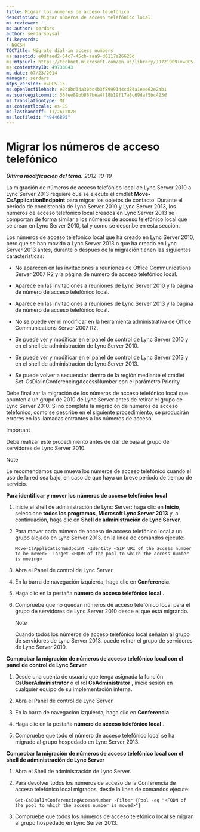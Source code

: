 ```yaml
---
title: Migrar los números de acceso telefónico
description: Migrar números de acceso telefónico local.
ms.reviewer: ''
ms.author: serdars
author: serdarsoysal
f1.keywords:
- NOCSH
TOCTitle: Migrate dial-in access numbers
ms:assetid: e0dfaed2-64c7-45cb-aaa9-d6117a26625d
ms:mtpsurl: https://technet.microsoft.com/en-us/library/JJ721909(v=OCS.15)
ms:contentKeyID: 49733843
ms.date: 07/23/2014
manager: serdars
mtps_version: v=OCS.15
ms.openlocfilehash: e2c8bd34a30bc4b3f8999144cd84a1eee62e2ab1
ms.sourcegitcommit: 36fee89bb887bea4f18b19f17a8c69daf5bc423d
ms.translationtype: MT
ms.contentlocale: es-ES
ms.lasthandoff: 11/26/2020
ms.locfileid: "49446895"
---
```

# <a name="migrate-dial-in-access-numbers"></a>Migrar los números de acceso telefónico

<div data-xmlns="http://www.w3.org/1999/xhtml">

<div class="topic" data-xmlns="http://www.w3.org/1999/xhtml" data-msxsl="urn:schemas-microsoft-com:xslt" data-cs="https://msdn.microsoft.com/">

<div data-asp="https://msdn2.microsoft.com/asp">



</div>

<div id="mainSection">

<div id="mainBody">

<span> </span>

_**Última modificación del tema:** 2012-10-19_

La migración de números de acceso telefónico local de Lync Server 2010 a Lync Server 2013 requiere que se ejecute el cmdlet **Move-CsApplicationEndpoint** para migrar los objetos de contacto. Durante el período de coexistencia de Lync Server 2010 y Lync Server 2013, los números de acceso telefónico local creados en Lync Server 2013 se comportan de forma similar a los números de acceso telefónico local que se crean en Lync Server 2010, tal y como se describe en esta sección.

Los números de acceso telefónico local que ha creado en Lync Server 2010, pero que se han movido a Lync Server 2013 o que ha creado en Lync Server 2013 antes, durante o después de la migración tienen las siguientes características:

  - No aparecen en las invitaciones a reuniones de Office Communications Server 2007 R2 y la página de número de acceso telefónico local.

  - Aparece en las invitaciones a reuniones de Lync Server 2010 y la página de número de acceso telefónico local.

  - Aparece en las invitaciones a reuniones de Lync Server 2013 y la página de número de acceso telefónico local.

  - No se puede ver ni modificar en la herramienta administrativa de Office Communications Server 2007 R2.

  - Se puede ver y modificar en el panel de control de Lync Server 2010 y en el shell de administración de Lync Server 2010.

  - Se puede ver y modificar en el panel de control de Lync Server 2013 y en el shell de administración de Lync Server 2013.

  - Se puede volver a secuenciar dentro de la región mediante el cmdlet Set-CsDialinConferencingAccessNumber con el parámetro Priority.

Debe finalizar la migración de los números de acceso telefónico local que apunten a un grupo de 2010 de Lync Server antes de retirar el grupo de Lync Server 2010. Si no completa la migración de números de acceso telefónico, como se describe en el siguiente procedimiento, se producirán errores en las llamadas entrantes a los números de acceso.

<div>


> [!IMPORTANT]  
> Debe realizar este procedimiento antes de dar de baja al grupo de servidores de Lync Server 2010.



</div>

<div>


> [!NOTE]  
> Le recomendamos que mueva los números de acceso telefónico cuando el uso de la red sea bajo, en caso de que haya un breve período de tiempo de servicio.



</div>

**Para identificar y mover los números de acceso telefónico local**

1.  Inicie el shell de administración de Lync Server: haga clic en **Inicio**, seleccione **todos los programas**, **Microsoft Lync Server 2013** y, a continuación, haga clic en **Shell de administración de Lync Server**.

2.  Para mover cada número de acceso de acceso telefónico local a un grupo alojado en Lync Server 2013, en la línea de comandos ejecute:
    
        Move-CsApplicationEndpoint -Identity <SIP URI of the access number to be moved> -Target <FQDN of the pool to which the access number is moving>

3.  Abra el Panel de control de Lync Server.

4.  En la barra de navegación izquierda, haga clic en **Conferencia**.

5.  Haga clic en la pestaña **número de acceso telefónico local** .

6.  Compruebe que no quedan números de acceso telefónico local para el grupo de servidores de Lync Server 2010 desde el que está migrando.
    
    <div>
    

    > [!NOTE]  
    > Cuando todos los números de acceso telefónico local señalan al grupo de servidores de Lync Server 2013, puede retirar el grupo de servidores de Lync Server 2010.

    
    </div>

**Comprobar la migración de números de acceso telefónico local con el panel de control de Lync Server**

1.  Desde una cuenta de usuario que tenga asignada la función **CsUserAdministrator** o el rol **CsAdministrator** , inicie sesión en cualquier equipo de su implementación interna.

2.  Abra el Panel de control de Lync Server.

3.  En la barra de navegación izquierda, haga clic en **Conferencia**.

4.  Haga clic en la pestaña **número de acceso telefónico local** .

5.  Compruebe que todo el número de acceso telefónico local se ha migrado al grupo hospedado en Lync Server 2013.

**Comprobar la migración de números de acceso telefónico local con el shell de administración de Lync Server**

1.  Abra el Shell de administración de Lync Server.

2.  Para devolver todos los números de acceso de la Conferencia de acceso telefónico local migrados, desde la línea de comandos ejecute:
    
        Get-CsDialInConferencingAccessNumber -Filter {Pool -eq "<FQDN of the pool to which the access number is moved>"}

3.  Compruebe que todos los números de acceso telefónico local se migran al grupo hospedado en Lync Server 2013.

</div>

<span> </span>

</div>

</div>

</div>

